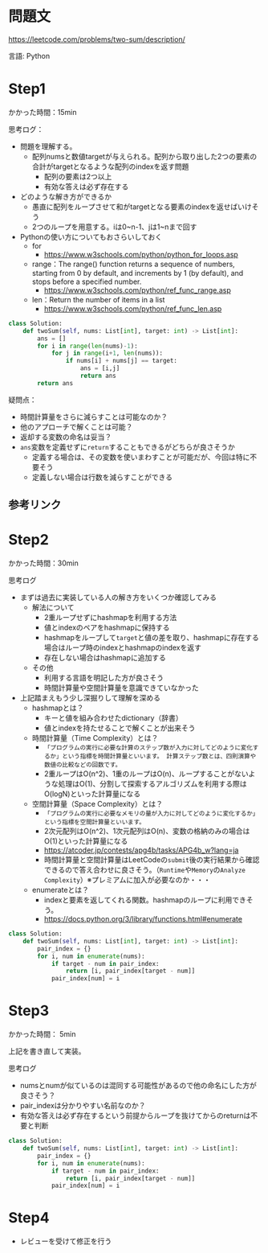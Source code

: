 # 問題文
https://leetcode.com/problems/two-sum/description/

言語: Python

# Step1

かかった時間：15min

思考ログ：
- 問題を理解する。
  - 配列numsと数値targetが与えられる。配列から取り出した2つの要素の合計がtargetとなるような配列のindexを返す問題
    - 配列の要素は2つ以上
    - 有効な答えは必ず存在する
- どのような解き方ができるか
  - 愚直に配列をループさせて和がtargetとなる要素のindexを返せばいけそう
  - 2つのループを用意する。iは0~n-1、jは1~nまで回す
- Pythonの使い方についてもおさらいしておく
  - for
    - https://www.w3schools.com/python/python_for_loops.asp
  - range：The range() function returns a sequence of numbers, starting from 0 by default, and increments by 1 (by default), and stops before a specified number.
    - https://www.w3schools.com/python/ref_func_range.asp
  - len：Return the number of items in a list
    - https://www.w3schools.com/python/ref_func_len.asp
  
```python
class Solution:
    def twoSum(self, nums: List[int], target: int) -> List[int]:
        ans = []
        for i in range(len(nums)-1):
            for j in range(i+1, len(nums)):
                if nums[i] + nums[j] == target:
                    ans = [i,j]
                    return ans
        return ans
```
疑問点：
- 時間計算量をさらに減らすことは可能なのか？
- 他のアプローチで解くことは可能？
- 返却する変数の命名は妥当？
- ```ans```変数を定義せずに```return```することもできるがどちらが良さそうか
  - 定義する場合は、その変数を使いまわすことが可能だが、今回は特に不要そう
  - 定義しない場合は行数を減らすことができる

参考リンク
- 

# Step2
かかった時間：30min

思考ログ
- まずは過去に実装している人の解き方をいくつか確認してみる
  - 解法について
    - 2重ループせずにhashmapを利用する方法
    - 値とindexのペアをhashmapに保持する
    - hashmapをループして```target```と値の差を取り、hashmapに存在する場合はループ時のindexとhashmapのindexを返す
    - 存在しない場合はhashmapに追加する
  - その他
    - 利用する言語を明記した方が良さそう
    - 時間計算量や空間計算量を意識できていなかった
- 上記踏まえもう少し深掘りして理解を深める
  - hashmapとは？
    - キーと値を組み合わせたdictionary（辞書）
    - 値とindexを持たせることで解くことが出来そう
  - 時間計算量（Time Complexity）とは？
    - ```「プログラムの実行に必要な計算のステップ数が入力に対してどのように変化するか」という指標を時間計算量といいます。 計算ステップ数とは、四則演算や数値の比較などの回数です。```
    - 2重ループはO(n^2)、1重のループはO(n)、ループすることがないような処理はO(1)、分割して探索するアルゴリズムを利用する際はO(logN)といった計算量になる
  - 空間計算量（Space Complexity）とは？
    - ```「プログラムの実行に必要なメモリの量が入力に対してどのように変化するか」という指標を空間計算量といいます。```
    - 2次元配列はO(n^2)、1次元配列はO(n)、変数の格納のみの場合はO(1)といった計算量になる
    - https://atcoder.jp/contests/apg4b/tasks/APG4b_w?lang=ja
    - 時間計算量と空間計算量はLeetCodeの```submit```後の実行結果から確認できるので答え合わせに良さそう。（```Runtime```や```Memory```の```Analyze Complexity```）※プレミアムに加入が必要なのか・・・
  - enumerateとは？
    - indexと要素を返してくれる関数。hashmapのループに利用できそう。
    - https://docs.python.org/3/library/functions.html#enumerate

```python
class Solution:
    def twoSum(self, nums: List[int], target: int) -> List[int]:
        pair_index = {}
        for i, num in enumerate(nums):
            if target - num in pair_index:
                return [i, pair_index[target - num]]
            pair_index[num] = i
```

# Step3
かかった時間： 5min

上記を書き直して実装。

思考ログ
- numsとnumが似ているのは混同する可能性があるので他の命名にした方が良さそう？
- pair_indexは分かりやすい名前なのか？
- 有効な答えは必ず存在するという前提からループを抜けてからのreturnは不要と判断

```python
class Solution:
    def twoSum(self, nums: List[int], target: int) -> List[int]:
        pair_index = {}
        for i, num in enumerate(nums):
            if target - num in pair_index:
                return [i, pair_index[target - num]]
            pair_index[num] = i
```

# Step4 
- レビューを受けて修正を行う

```python


```
